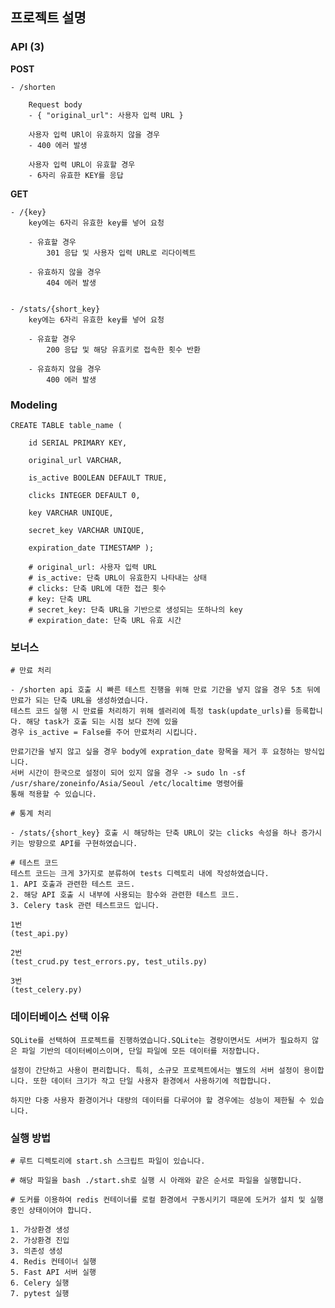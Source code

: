 ## 프로젝트 설명

### API (3)


**POST**
   
    - /shorten
    
        Request body
        - { "original_url": 사용자 입력 URL }

        사용자 입력 URl이 유효하지 않을 경우
        - 400 에러 발생

        사용자 입력 URL이 유효할 경우 
        - 6자리 유효한 KEY를 응답


**GET**
    
    - /{key}
        key에는 6자리 유효한 key를 넣어 요청
        
        - 유효할 경우
            301 응답 및 사용자 입력 URL로 리다이렉트

        - 유효하지 않을 경우
            404 에러 발생


    - /stats/{short_key}
        key에는 6자리 유효한 key를 넣어 요청

        - 유효할 경우
            200 응답 및 해당 유효키로 접속한 횟수 반환

        - 유효하지 않을 경우
            400 에러 발생


### Modeling

    CREATE TABLE table_name (    

        id SERIAL PRIMARY KEY,

        original_url VARCHAR,

        is_active BOOLEAN DEFAULT TRUE,

        clicks INTEGER DEFAULT 0,

        key VARCHAR UNIQUE,

        secret_key VARCHAR UNIQUE,

        expiration_date TIMESTAMP );

        # original_url: 사용자 입력 URL
        # is_active: 단축 URL이 유효한지 나타내는 상태
        # clicks: 단축 URL에 대한 접근 횟수
        # key: 단축 URL
        # secret_key: 단축 URL을 기반으로 생성되는 또하나의 key
        # expiration_date: 단축 URL 유효 시간

### 보너스

    # 만료 처리

    - /shorten api 호출 시 빠른 테스트 진행을 위해 만료 기간을 넣지 않을 경우 5초 뒤에 만료가 되는 단축 URL을 생성하였습니다.
    테스트 코드 실행 시 만료를 처리하기 위해 셀러리에 특정 task(update_urls)를 등록합니다. 해당 task가 호출 되는 시점 보다 전에 있을
    경우 is_active = False를 주어 만료처리 시킵니다.

    만료기간을 넣지 않고 싶을 경우 body에 expration_date 항목을 제거 후 요청하는 방식입니다.
    서버 시간이 한국으로 설정이 되어 있지 않을 경우 -> sudo ln -sf /usr/share/zoneinfo/Asia/Seoul /etc/localtime 명령어를
    통해 적용할 수 있습니다.

    # 통계 처리

    - /stats/{short_key} 호출 시 해당하는 단축 URL이 갖는 clicks 속성을 하나 증가시키는 방향으로 API를 구현하였습니다.

    # 테스트 코드
    테스트 코드는 크게 3가지로 분류하여 tests 디렉토리 내에 작성하였습니다. 
    1. API 호출과 관련한 테스트 코드. 
    2. 해당 API 호출 시 내부에 사용되는 함수와 관련한 테스트 코드. 
    3. Celery task 관련 테스트코드 입니다.

    1번
    (test_api.py)
    
    2번
    (test_crud.py test_errors.py, test_utils.py)

    3번
    (test_celery.py)


### 데이터베이스 선택 이유

    SQLite를 선택하여 프로젝트를 진행하였습니다.SQLite는 경량이면서도 서버가 필요하지 않은 파일 기반의 데이터베이스이며, 단일 파일에 모든 데이터를 저장합니다. 
    
    설정이 간단하고 사용이 편리합니다. 특히, 소규모 프로젝트에서는 별도의 서버 설정이 용이합니다. 또한 데이터 크기가 작고 단일 사용자 환경에서 사용하기에 적합합니다. 
    
    하지만 다중 사용자 환경이거나 대량의 데이터를 다루어야 할 경우에는 성능이 제한될 수 있습니다.

### 실행 방법

    # 루트 디렉토리에 start.sh 스크립트 파일이 있습니다.
    
    # 해당 파일을 bash ./start.sh로 실행 시 아래와 같은 순서로 파일을 실행합니다.

    # 도커를 이용하여 redis 컨테이너를 로컬 환경에서 구동시키기 때문에 도커가 설치 및 실행중인 상태이어야 합니다.

    1. 가상환경 생성
    2. 가상환경 진입
    3. 의존성 생성
    4. Redis 컨테이너 실행
    5. Fast API 서버 실행
    6. Celery 실행
    7. pytest 실행